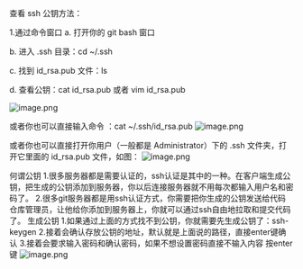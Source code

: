查看 ssh 公钥方法：

1.通过命令窗口
a. 打开你的 git bash 窗口

b. 进入 .ssh 目录：cd ~/.ssh

c. 找到 id_rsa.pub 文件：ls

d. 查看公钥：cat id_rsa.pub 或者 vim id_rsa.pub

![image.png](https://upload-images.jianshu.io/upload_images/5463699-494c97102fc6b8c5.png?imageMogr2/auto-orient/strip%7CimageView2/2/w/1240)

或者你也可以直接输入命令 ：cat ~/.ssh/id_rsa.pub
![image.png](https://upload-images.jianshu.io/upload_images/5463699-ac463ee3cbb2af70.png?imageMogr2/auto-orient/strip%7CimageView2/2/w/1240)


或者你也可以直接打开你用户（一般都是 Administrator）下的 .ssh 文件夹，打开它里面的 id_rsa.pub 文件，如图：
![image.png](https://upload-images.jianshu.io/upload_images/5463699-be2c6d34c57dcf71.png?imageMogr2/auto-orient/strip%7CimageView2/2/w/1240)

何谓公钥
1.很多服务器都是需要认证的，ssh认证是其中的一种。在客户端生成公钥，把生成的公钥添加到服务器，你以后连接服务器就不用每次都输入用户名和密码了。
2.很多git服务器都是用ssh认证方式，你需要把你生成的公钥发送给代码仓库管理员，让他给你添加到服务器上，你就可以通过ssh自由地拉取和提交代码了。
生成公钥
1.如果通过上面的方式找不到公钥，你就需要先生成公钥了：ssh-keygen
2.接着会确认存放公钥的地址，默认就是上面说的路径，直接enter键确认
3.接着会要求输入密码和确认密码，如果不想设置密码直接不输入内容 按enter键
![image.png](https://upload-images.jianshu.io/upload_images/5463699-d437ba562d0a6552.png?imageMogr2/auto-orient/strip%7CimageView2/2/w/1240)




